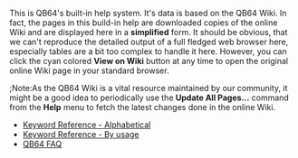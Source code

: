 This is QB64's built-in help system. It's data is based on the QB64 Wiki. In fact, the pages in this build-in help are downloaded copies of the online Wiki and are displayed here in a **simplified** form. It should be obvious, that we can't reproduce the detailed output of a full fledged web browser here, especially tables are a bit too complex to handle it here. However, you can click the cyan colored **View on Wiki** button at any time to open the original online Wiki page in your standard browser.

;Note:As the QB64 Wiki is a vital resource maintained by our community, it might be a good idea to periodically use the **Update All Pages...** command from the **Help** menu to fetch the latest changes done in the online Wiki.

* [Keyword Reference - Alphabetical](Keyword-Reference-(Alphabetical))
* [Keyword Reference - By usage](Keyword-Reference-(Usage))
* [QB64 FAQ](QB64-FAQ)
